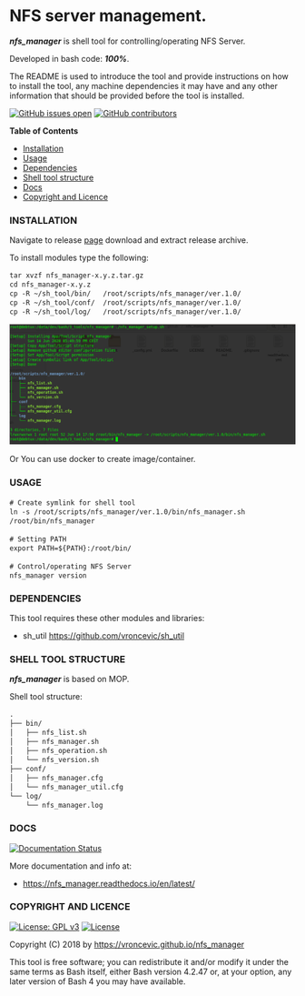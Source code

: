 # NFS server management.

***nfs_manager*** is shell tool for controlling/operating NFS Server.

Developed in bash code: ***100%***.

The README is used to introduce the tool and provide instructions on
how to install the tool, any machine dependencies it may have and any
other information that should be provided before the tool is installed.

[![GitHub issues open](https://img.shields.io/github/issues/vroncevic/nfs_manager.svg)](https://github.com/vroncevic/nfs_manager/issues)
 [![GitHub contributors](https://img.shields.io/github/contributors/vroncevic/nfs_manager.svg)](https://github.com/vroncevic/nfs_manager/graphs/contributors)

<!-- START doctoc -->
**Table of Contents**

- [Installation](https://github.com/vroncevic/nfs_manager#installation)
- [Usage](https://github.com/vroncevic/nfs_manager#usage)
- [Dependencies](https://github.com/vroncevic/nfs_manager#dependencies)
- [Shell tool structure](https://github.com/vroncevic/nfs_manager#shell-tool-structure)
- [Docs](https://github.com/vroncevic/nfs_manager#docs)
- [Copyright and Licence](https://github.com/vroncevic/nfs_manager#copyright-and-licence)
<!-- END doctoc -->

### INSTALLATION

Navigate to release [page](https://github.com/vroncevic/nfs_manager/releases) download and extract release archive.

To install modules type the following:

```
tar xvzf nfs_manager-x.y.z.tar.gz
cd nfs_manager-x.y.z
cp -R ~/sh_tool/bin/   /root/scripts/nfs_manager/ver.1.0/
cp -R ~/sh_tool/conf/  /root/scripts/nfs_manager/ver.1.0/
cp -R ~/sh_tool/log/   /root/scripts/nfs_manager/ver.1.0/
```

![alt tag](https://raw.githubusercontent.com/vroncevic/nfs_manager/dev/docs/setup_tree.png)

Or You can use docker to create image/container.

### USAGE

```
# Create symlink for shell tool
ln -s /root/scripts/nfs_manager/ver.1.0/bin/nfs_manager.sh /root/bin/nfs_manager

# Setting PATH
export PATH=${PATH}:/root/bin/

# Control/operating NFS Server
nfs_manager version
```

### DEPENDENCIES

This tool requires these other modules and libraries:

* sh_util https://github.com/vroncevic/sh_util

### SHELL TOOL STRUCTURE

***nfs_manager*** is based on MOP.

Shell tool structure:
```
.
├── bin/
│   ├── nfs_list.sh
│   ├── nfs_manager.sh
│   ├── nfs_operation.sh
│   └── nfs_version.sh
├── conf/
│   ├── nfs_manager.cfg
│   └── nfs_manager_util.cfg
└── log/
    └── nfs_manager.log
```

### DOCS

[![Documentation Status](https://readthedocs.org/projects/nfs_manager/badge/?version=latest)](https://nfs_manager.readthedocs.io/projects/nfs_manager/en/latest/?badge=latest)

More documentation and info at:

* https://nfs_manager.readthedocs.io/en/latest/

### COPYRIGHT AND LICENCE

[![License: GPL v3](https://img.shields.io/badge/License-GPLv3-blue.svg)](https://www.gnu.org/licenses/gpl-3.0) [![License](https://img.shields.io/badge/License-Apache%202.0-blue.svg)](https://opensource.org/licenses/Apache-2.0)

Copyright (C) 2018 by https://vroncevic.github.io/nfs_manager

This tool is free software; you can redistribute it and/or modify
it under the same terms as Bash itself, either Bash version 4.2.47 or,
at your option, any later version of Bash 4 you may have available.

